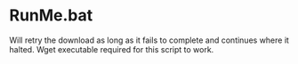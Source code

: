 RunMe.bat
=====
Will retry the download as long as it fails to complete and continues where it halted.
Wget executable required for this script to work.
